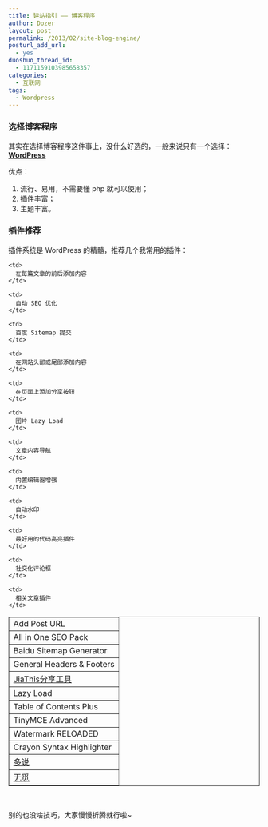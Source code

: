 ```yaml
---
title: 建站指引 —— 博客程序
author: Dozer
layout: post
permalink: /2013/02/site-blog-engine/
posturl_add_url:
  - yes
duoshuo_thread_id:
  - 1171159103985658357
categories:
  - 互联网
tags:
  - Wordpress
---
```

### 选择博客程序

其实在选择博客程序这件事上，没什么好选的，一般来说只有一个选择：<a href="http://cn.wordpress.org/" target="_blank"><strong>WordPress</strong></a>

优点：

1.  流行、易用，不需要懂 php 就可以使用；
2.  插件丰富；
3.  主题丰富。

<!--more-->

### 插件推荐

插件系统是 WordPress 的精髓，推荐几个我常用的插件：

<table border="1">
  <tr>
    <td>
      Add Post URL
    </td>
    
    <td>
      在每篇文章的前后添加内容
    </td>
  </tr>
  
  <tr>
    <td>
      All in One SEO Pack
    </td>
    
    <td>
      自动 SEO 优化
    </td>
  </tr>
  
  <tr>
    <td>
      Baidu Sitemap Generator
    </td>
    
    <td>
      百度 Sitemap 提交
    </td>
  </tr>
  
  <tr>
    <td>
      General Headers & Footers
    </td>
    
    <td>
      在网站头部或尾部添加内容
    </td>
  </tr>
  
  <tr>
    <td>
      <a href="http://www.jiathis.com/" target="_blank">JiaThis分享工具</a>
    </td>
    
    <td>
      在页面上添加分享按钮
    </td>
  </tr>
  
  <tr>
    <td>
      Lazy Load
    </td>
    
    <td>
      图片 Lazy Load
    </td>
  </tr>
  
  <tr>
    <td>
      Table of Contents Plus
    </td>
    
    <td>
      文章内容导航
    </td>
  </tr>
  
  <tr>
    <td>
      TinyMCE Advanced
    </td>
    
    <td>
      内置编辑器增强
    </td>
  </tr>
  
  <tr>
    <td>
      Watermark RELOADED
    </td>
    
    <td>
      自动水印
    </td>
  </tr>
  
  <tr>
    <td>
      Crayon Syntax Highlighter
    </td>
    
    <td>
      最好用的代码高亮插件
    </td>
  </tr>
  
  <tr>
    <td>
      <a href="http://duoshuo.com/" target="_blank">多说</a>
    </td>
    
    <td>
      社交化评论框
    </td>
  </tr>
  
  <tr>
    <td>
      <a href="http://www.wumii.com/" target="_blank">无觅</a>
    </td>
    
    <td>
      相关文章插件
    </td>
  </tr>
</table>

&nbsp;

别的也没啥技巧，大家慢慢折腾就行啦~